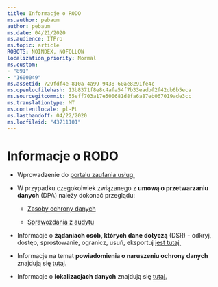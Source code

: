 ```yaml
---
title: Informacje o RODO
ms.author: pebaum
author: pebaum
ms.date: 04/21/2020
ms.audience: ITPro
ms.topic: article
ROBOTS: NOINDEX, NOFOLLOW
localization_priority: Normal
ms.custom:
- "891"
- "1600049"
ms.assetid: 729fdf4e-810a-4a99-9438-60ae8291fe4c
ms.openlocfilehash: 13b8371f8e8c4afa54f7b33eadbf2f42db6b5eca
ms.sourcegitcommit: 55eff703a17e500681d8fa6a87eb067019ade3cc
ms.translationtype: MT
ms.contentlocale: pl-PL
ms.lasthandoff: 04/22/2020
ms.locfileid: "43711101"
---
```

# <a name="information-about-gdpr"></a>Informacje o RODO

- Wprowadzenie do [portalu zaufania usług.](https://servicetrust.microsoft.com/ViewPage/GDPRGetStarted)

- W przypadku czegokolwiek związanego z **umową o przetwarzaniu danych** (DPA) należy dokonać przeglądu:

  - [Zasoby ochrony danych](https://servicetrust.microsoft.com/ViewPage/TrustDocuments)

  - [Sprawozdania z audytu](https://servicetrust.microsoft.com/ViewPage/MSComplianceGuide)

- Informacje o **żądaniach osób, których dane dotyczą** (DSR) - odkryj, dostęp, sprostowanie, ogranicz, usuń, eksportuj [jest tutaj.](https://docs.microsoft.com/microsoft-365/compliance/gdpr-dsr-office365)

- Informacje na temat **powiadomienia o naruszeniu ochrony danych** znajdują się [tutaj.](https://servicetrust.microsoft.com/ViewPage/GDPRBreach)

- Informacje o **lokalizacjach danych** znajdują się [tutaj.](https://products.office.com/where-is-your-data-located?ms.officeurl=datamaps&amp;geo=All#All)
